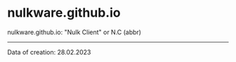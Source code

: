 # nulkware.github.io
nulkware.github.io: "Nulk Client" or N.C (abbr)
- - - - - - - - - - - - - - - - - - - - - - - -
Data of creation: 28.02.2023
